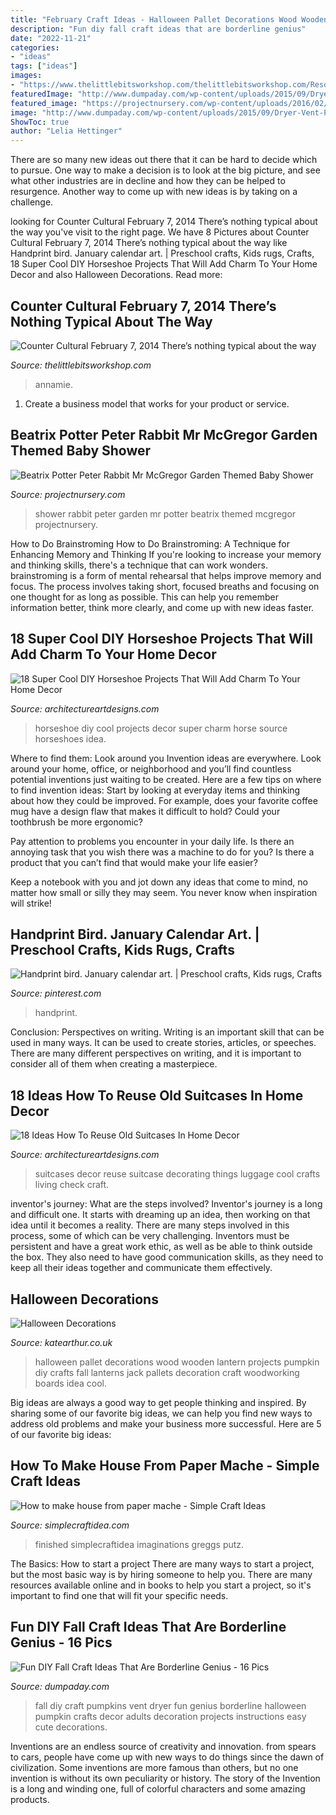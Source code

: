 ```yaml
---
title: "February Craft Ideas - Halloween Pallet Decorations Wood Wooden Lantern Projects Pumpkin Diy Crafts Fall Lanterns Jack Pallets Decoration Craft Woodworking Boards Idea Cool"
description: "Fun diy fall craft ideas that are borderline genius"
date: "2022-11-21"
categories:
- "ideas"
tags: ["ideas"]
images:
- "https://www.thelittlebitsworkshop.com/thelittlebitsworkshop.com/Resources/Archive_files/shapeimage_13.png"
featuredImage: "http://www.dumpaday.com/wp-content/uploads/2015/09/Dryer-Vent-Pumpkins.jpg"
featured_image: "https://projectnursery.com/wp-content/uploads/2016/02/PETERRABBIT17.jpg"
image: "http://www.dumpaday.com/wp-content/uploads/2015/09/Dryer-Vent-Pumpkins.jpg"
ShowToc: true
author: "Lelia Hettinger"
---
```



There are so many new ideas out there that it can be hard to decide which to pursue. One way to make a decision is to look at the big picture, and see what other industries are in decline and how they can be helped to resurgence. Another way to come up with new ideas is by taking on a challenge.

	

		
looking for Counter Cultural February 7, 2014 There’s nothing typical about the way you've visit to the right page. We have 8 Pictures about Counter Cultural February 7, 2014 There’s nothing typical about the way like Handprint bird. January calendar art. | Preschool crafts, Kids rugs, Crafts, 18 Super Cool DIY Horseshoe Projects That Will Add Charm To Your Home Decor and also Halloween Decorations. Read more:
		
    
## Counter Cultural February 7, 2014 There’s Nothing Typical About The Way

<img loading=lazy src="https://www.thelittlebitsworkshop.com/thelittlebitsworkshop.com/Resources/Archive_files/shapeimage_13.png" onerror="this.onerror=null;this.src='https://tse2.mm.bing.net/th?id=OIP.ov6MYvazcU-FePXBYuvCYwAAAA&amp;pid=15.1';" alt="Counter Cultural February 7, 2014 There’s nothing typical about the way">

_Source: thelittlebitsworkshop.com_

>annamie. 

	

1. Create a business model that works for your product or service.

    
## Beatrix Potter Peter Rabbit Mr McGregor Garden Themed Baby Shower

<img loading=lazy src="https://projectnursery.com/wp-content/uploads/2016/02/PETERRABBIT17.jpg" onerror="this.onerror=null;this.src='https://tse4.mm.bing.net/th?id=OIP._PFGdf_NEKW6K2mFsyam-AHaJ4&amp;pid=15.1';" alt="Beatrix Potter Peter Rabbit Mr McGregor Garden Themed Baby Shower">

_Source: projectnursery.com_

>shower rabbit peter garden mr potter beatrix themed mcgregor projectnursery. 

	

How to Do Brainstroming
How to Do Brainstroming: A Technique for Enhancing Memory and Thinking
If you're looking to increase your memory and thinking skills, there's a technique that can work wonders. brainstroming is a form of mental rehearsal that helps improve memory and focus. The process involves taking short, focused breaths and focusing on one thought for as long as possible. This can help you remember information better, think more clearly, and come up with new ideas faster.

    
## 18 Super Cool DIY Horseshoe Projects That Will Add Charm To Your Home Decor

<img loading=lazy src="http://www.architectureartdesigns.com/wp-content/uploads/2016/08/9-11.jpg" onerror="this.onerror=null;this.src='https://tse2.mm.bing.net/th?id=OIP.uwU9Qpo90I8L-rtgR7z5WwHaNK&amp;pid=15.1';" alt="18 Super Cool DIY Horseshoe Projects That Will Add Charm To Your Home Decor">

_Source: architectureartdesigns.com_

>horseshoe diy cool projects decor super charm horse source horseshoes idea. 

	

Where to find them: Look around you
Invention ideas are everywhere. Look around your home, office, or neighborhood and you’ll find countless potential inventions just waiting to be created. Here are a few tips on where to find invention ideas:
Start by looking at everyday items and thinking about how they could be improved. For example, does your favorite coffee mug have a design flaw that makes it difficult to hold? Could your toothbrush be more ergonomic?

Pay attention to problems you encounter in your daily life. Is there an annoying task that you wish there was a machine to do for you? Is there a product that you can’t find that would make your life easier?

Keep a notebook with you and jot down any ideas that come to mind, no matter how small or silly they may seem. You never know when inspiration will strike!

    
## Handprint Bird. January Calendar Art. | Preschool Crafts, Kids Rugs, Crafts

<img loading=lazy src="http://i.pinimg.com/1200x/49/98/d8/4998d8149a4fe2acd0df3fcacc33b688.jpg" onerror="this.onerror=null;this.src='https://tse3.mm.bing.net/th?id=OIP.1y-CLzy6QKVuwSluobWb4AHaNK&amp;pid=15.1';" alt="Handprint bird. January calendar art. | Preschool crafts, Kids rugs, Crafts">

_Source: pinterest.com_

>handprint. 

	

Conclusion: Perspectives on writing.
Writing is an important skill that can be used in many ways. It can be used to create stories, articles, or speeches. There are many different perspectives on writing, and it is important to consider all of them when creating a masterpiece.

    
## 18 Ideas How To Reuse Old Suitcases In Home Decor

<img loading=lazy src="http://www.architectureartdesigns.com/wp-content/uploads/2013/03/how-to-reuse-old-suitcases-in-home-decor-13.jpg" onerror="this.onerror=null;this.src='https://tse4.mm.bing.net/th?id=OIP.jhT0bg5W5JL4SGH1yQi0DwHaJ4&amp;pid=15.1';" alt="18 Ideas How To Reuse Old Suitcases In Home Decor">

_Source: architectureartdesigns.com_

>suitcases decor reuse suitcase decorating things luggage cool crafts living check craft. 

	

inventor's journey: What are the steps involved?
Inventor's journey is a long and difficult one. It starts with dreaming up an idea, then working on that idea until it becomes a reality. There are many steps involved in this process, some of which can be very challenging. Inventors must be persistent and have a great work ethic, as well as be able to think outside the box. They also need to have good communication skills, as they need to keep all their ideas together and communicate them effectively.

    
## Halloween Decorations

<img loading=lazy src="https://katearthur.co.uk/images/2013/11/lanternEND.jpg" onerror="this.onerror=null;this.src='https://tse4.mm.bing.net/th?id=OIP.b1YODegNq_yTuE_YhcbjrQHaLH&amp;pid=15.1';" alt="Halloween Decorations">

_Source: katearthur.co.uk_

>halloween pallet decorations wood wooden lantern projects pumpkin diy crafts fall lanterns jack pallets decoration craft woodworking boards idea cool. 

	

Big ideas are always a good way to get people thinking and inspired. By sharing some of our favorite big ideas, we can help you find new ways to address old problems and make your business more successful. Here are 5 of our favorite big ideas: 

    
## How To Make House From Paper Mache - Simple Craft Ideas

<img loading=lazy src="http://simplecraftidea.com/wp-content/uploads/2016/08/79-9.jpg" onerror="this.onerror=null;this.src='https://tse3.mm.bing.net/th?id=OIP.5-KZfXduT_8aHTWC3S2OWQHaJ3&amp;pid=15.1';" alt="How to make house from paper mache - Simple Craft Ideas">

_Source: simplecraftidea.com_

>finished simplecraftidea imaginations greggs putz. 

	

The Basics: How to start a project
There are many ways to start a project, but the most basic way is by hiring someone to help you. There are many resources available online and in books to help you start a project, so it's important to find one that will fit your specific needs.

    
## Fun DIY Fall Craft Ideas That Are Borderline Genius - 16 Pics

<img loading=lazy src="http://www.dumpaday.com/wp-content/uploads/2015/09/Dryer-Vent-Pumpkins.jpg" onerror="this.onerror=null;this.src='https://tse1.mm.bing.net/th?id=OIP.BNs6ZRgMDHhqwlj1Me6d8wHaL3&amp;pid=15.1';" alt="Fun DIY Fall Craft Ideas That Are Borderline Genius - 16 Pics">

_Source: dumpaday.com_

>fall diy craft pumpkins vent dryer fun genius borderline halloween pumpkin crafts decor adults decoration projects instructions easy cute decorations. 

	

Inventions are an endless source of creativity and innovation. from spears to cars, people have come up with new ways to do things since the dawn of civilization. Some inventions are more famous than others, but no one invention is without its own peculiarity or history. The story of the Invention is a long and winding one, full of colorful characters and some amazing products.

